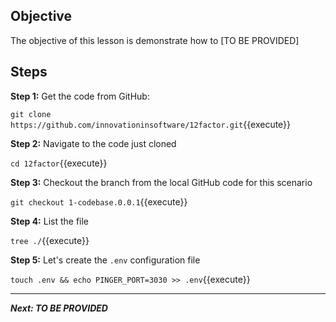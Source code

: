 ## Objective
The objective of this lesson is demonstrate how to [TO BE PROVIDED]

## Steps

**Step 1:** Get the code from GitHub:

`git clone https://github.com/innovationinsoftware/12factor.git`{{execute}}

**Step 2:** Navigate to the code just cloned

`cd 12factor`{{execute}}

**Step 3:** Checkout the branch from the local GitHub code for this scenario

`git checkout 1-codebase.0.0.1`{{execute}}

**Step 4:** List the file

`tree ./`{{execute}}

**Step 5:** Let's create the `.env` configuration file 

`touch .env && echo PINGER_PORT=3030 >> .env`{{execute}}

---

***Next: TO BE PROVIDED***